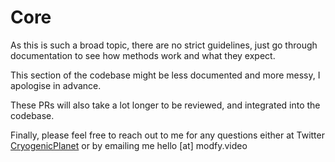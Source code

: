 # Core

As this is such a broad topic, there are no strict guidelines, just go through documentation to see how methods work and what they expect.

This section of the codebase might be less documented and more messy, I apologise in advance.

These PRs will also take a lot longer to be reviewed, and integrated into the codebase.

Finally, please feel free to reach out to me for any questions either at Twitter [CryogenicPlanet](https://twitter.com/CryogenicPlanet) or by emailing me hello [at] modfy.video
